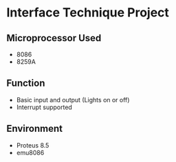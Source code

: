 # Interface Technique Project

## Microprocessor Used

+ 8086
+ 8259A

## Function

+ Basic input and output (Lights on or off)
+ Interrupt supported

## Environment

+ Proteus 8.5
+ emu8086